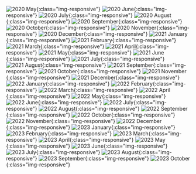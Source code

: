![2020 May](/humblebundle/HB_2020_05.png){:class="img-responsive"}
![2020 June](/humblebundle/HB_2020_06.png){:class="img-responsive"}
![2020 July](/humblebundle/HB_2020_07.png){:class="img-responsive"}
![2020 August](/humblebundle/HB_2020_08.png){:class="img-responsive"}
![2020 September](/humblebundle/HB_2020_09.png){:class="img-responsive"}
![2020 October](/humblebundle/HB_2020_10.png){:class="img-responsive"}
![2020 November](/humblebundle/HB_2020_11.png){:class="img-responsive"}
![2020 December](/humblebundle/HB_2020_12.png){:class="img-responsive"}
![2021 January](/humblebundle/HB_2021_01.png){:class="img-responsive"}
![2021 February](/humblebundle/HB_2021_02.png){:class="img-responsive"}
![2021 March](/humblebundle/HB_2021_03.png){:class="img-responsive"}
![2021 April](/humblebundle/HB_2021_04.png){:class="img-responsive"}
![2021 May](/humblebundle/HB_2021_05.png){:class="img-responsive"}
![2021 June](/humblebundle/HB_2021_06.png){:class="img-responsive"}
![2021 July](/humblebundle/HB_2021_07.png){:class="img-responsive"}
![2021 August](/humblebundle/HB_2021_08.png){:class="img-responsive"}
![2021 September](/humblebundle/HB_2021_09.png){:class="img-responsive"}
![2021 October](/humblebundle/HB_2021_10.png){:class="img-responsive"}
![2021 November](/humblebundle/HB_2021_11.png){:class="img-responsive"}
![2021 December](/humblebundle/HB_2021_12.png){:class="img-responsive"}
![2022 January](/humblebundle/HB_2022_01.png){:class="img-responsive"}
![2022 February](/humblebundle/HB_2022_02.png){:class="img-responsive"}
![2022 March](/humblebundle/HB_2022_03.png){:class="img-responsive"}
![2022 April](/humblebundle/HB_2022_04.png){:class="img-responsive"}
![2022 May](/humblebundle/HB_2022_05.png){:class="img-responsive"}
![2022 June](/humblebundle/HB_2022_06.png){:class="img-responsive"}
![2022 July](/humblebundle/HB_2022_07.png){:class="img-responsive"}
![2022 August](/humblebundle/HB_2022_08.png){:class="img-responsive"}
![2022 September](/humblebundle/HB_2022_09.png){:class="img-responsive"}
![2022 October](/humblebundle/HB_2022_10.png){:class="img-responsive"}
![2022 November](/humblebundle/HB_2022_11.png){:class="img-responsive"}
![2022 December](/humblebundle/HB_2022_12.png){:class="img-responsive"}
![2023 January](/humblebundle/HB_2023_01.png){:class="img-responsive"}
![2023 February](/humblebundle/HB_2023_02.png){:class="img-responsive"}
![2023 March](/humblebundle/HB_2023_03.png){:class="img-responsive"}
![2023 April](/humblebundle/HB_2023_04.png){:class="img-responsive"}
![2023 May](/humblebundle/HB_2023_05.png){:class="img-responsive"}
![2023 June](/humblebundle/HB_2023_06.png){:class="img-responsive"}
![2023 July](/humblebundle/HB_2023_07.png){:class="img-responsive"}
![2023 August](/humblebundle/HB_2023_08.png){:class="img-responsive"}
![2023 September](/humblebundle/HB_2023_09.png){:class="img-responsive"}
![2023 October](/humblebundle/HB_2023_10.png){:class="img-responsive"}
